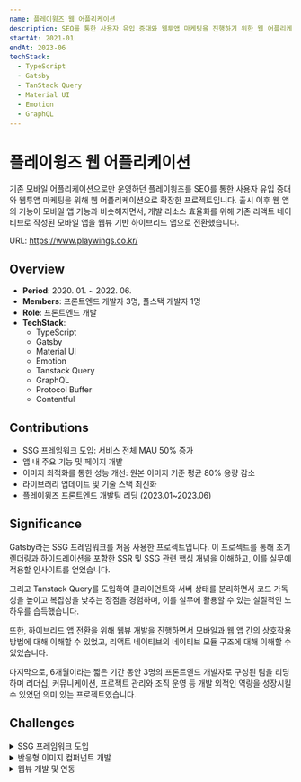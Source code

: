 ```yaml
---
name: 플레이윙즈 웹 어플리케이션
description: SEO를 통한 사용자 유입 증대와 웹투앱 마케팅을 진행하기 위한 웹 어플리케이션
startAt: 2021-01
endAt: 2023-06
techStack:
  - TypeScript
  - Gatsby
  - TanStack Query
  - Material UI
  - Emotion
  - GraphQL
---
```


# 플레이윙즈 웹 어플리케이션

기존 모바일 어플리케이션으로만 운영하던 플레이윙즈를 SEO를 통한 사용자 유입 증대와 웹투앱 마케팅을 위해 웹 어플리케이션으로 확장한 프로젝트입니다. 출시 이후 웹 앱의 기능이 모바일 앱 기능과 비슷해지면서, 개발 리소스 효율화를 위해 기존 리액트 네이티브로 작성된 모바일 앱을 웹뷰 기반 하이브리드 앱으로 전환했습니다.

URL: https://www.playwings.co.kr/

## Overview

- **Period**: 2020. 01. ~ 2022. 06.
- **Members**: 프론트엔드 개발자 3명, 풀스택 개발자 1명
- **Role**: 프론트엔드 개발
- **TechStack**:
  - TypeScript
  - Gatsby
  - Material UI
  - Emotion
  - Tanstack Query
  - GraphQL
  - Protocol Buffer
  - Contentful

## Contributions

- SSG 프레임워크 도입: 서비스 전체 MAU 50% 증가
- 앱 내 주요 기능 및 페이지 개발
- 이미지 최적화를 통한 성능 개선: 원본 이미지 기준 평균 80% 용량 감소
- 라이브러리 업데이트 및 기술 스택 최신화
- 플레이윙즈 프론트엔드 개발팀 리딩 (2023.01~2023.06)

## Significance

Gatsby라는 SSG 프레임워크를 처음 사용한 프로젝트입니다. 이 프로젝트를 통해 초기 렌더링과 하이드레이션을 포함한 SSR 및 SSG 관련 핵심 개념을 이해하고, 이를 실무에 적용할 인사이트를 얻었습니다.

그리고 Tanstack Query를 도입하여 클라이언트와 서버 상태를 분리하면서 코드 가독성을 높이고 복잡성을 낮추는 장점을 경험하며, 이를 실무에 활용할 수 있는 실질적인 노하우를 습득했습니다.

또한, 하이브리드 앱 전환을 위해 웹뷰 개발을 진행하면서 모바일과 웹 앱 간의 상호작용 방법에 대해 이해할 수 있었고, 리액트 네이티브의 네이티브 모듈 구조에 대해 이해할 수 있었습니다.

마지막으로, 6개월이라는 짧은 기간 동안 3명의 프론트엔드 개발자로 구성된 팀을 리딩하며 리더십, 커뮤니케이션, 프로젝트 관리와 조직 운영 등 개발 외적인 역량을 성장시킬 수 있었던 의미 있는 프로젝트였습니다.

## Challenges

<details>
<summary>SSG 프레임워크 도입</summary>
프로젝트의 초기 목표는 모바일 앱에서 제공하던 특가 및 매거진 서비스를 웹에서도 제공할 수 있도록 웹사이트를 제작하는 것이었습니다. 프로젝트 시작 당시 개발팀은 React Native, Flutter, SPA 개발 경험이 있었으나, SSR이나 SSG 프로젝트 경험은 부족했습니다. 빠른 프로토타이핑과 개발 리소스 효율성을 고려해 CRA나 Flutter 사용을 검토했으나, 두 프레임워크 모두 SEO 측면에서 불리하다는 단점이 있었습니다. 이에 러닝 커브가 있지만, 풍부한 문서와 커뮤니티 지원을 제공하는 SSG 프레임워크인 Gatsby를 기술 스택으로 선택했습니다.

프로젝트를 진행하며 초기 렌더링과 하이드레이션 관련 이슈들을 마주했습니다. 이와 관련된 주요 사례는 다음과 같습니다.

**사례1. Date 관련 컴포넌트의 하이드레이션 미스매치 문제**

특가 판매 예정인 경우, 판매 시작일까지 며칠 남았는지, 판매 중인 경우 종료일까지 며칠 남았는지를 프로그레스바 형태로 보여주는 요구사항이 있었습니다. CSR 프로젝트에서는 다음과 같이 구현할 수 있습니다.

```tsx
// SalePeriodProgressBar.tsx
interface Props {
  startAt: Date
  endAt: Date
}

function SalePeriodProgressBar(props: Props): ReactElement {
  const { startAt, endAt } = props
  const now = new Date()

  if (startAt > now) {
    return (
      <ScheduledSalePeriodProgressBar
        now={now}
        startAt={startAt}
        endAt={endAt}
      />
    )
  }

  return (
    <InProgressSalePeriodProgressBar
      now={now}
      startAt={startAt}
      endAt={endAt}
    />
  )
}

export default SalePeriodProgressBar
```

하지만 Gatsby와 같은 SSG 프레임워크에서는 빌드 시 컴포넌트의 초기 상태를 기준으로 HTML 파일을 생성합니다. 이때 `now`는 빌드 시점의 시간이 되고 사용자가 페이지를 요청하는 시점에는 `now`가 렌더링 시간으로 변경되므로, HTML과 React 렌더 트리 사이에 불일치가 발생해 버그가 생길 수 있습니다.

이 문제를 해결하기 위해 Material UI의 `NoSsr` API를 활용해 `withNoSsr()`이란 고차 컴포넌트를 만들어, 빌드 시점에는 fallback을 렌더링하고 하이드레이션 이후에 실제 UI를 렌더링하도록 했습니다. 이때 fallback 컴포넌트는 레이아웃 시프트를 방지하기 위해 원래 컴포넌트와 동일한 높이로 설정했습니다.

```tsx
// withNoSsr.tsx
function withNoSsr<T>(Component: ComponentType<T>, fallback: ReactNode) {
  return (props: T) => (
    <NoSsr fallback={fallback}>
      <Component {...props} />
    </NoSsr>
  );
}

// SalePeriodProgressBar.tsx
export default withNoSsr(SalePeriodProgressBar, <Fallback />)
```

**사례2. 네비게이션 메뉴 이슈**

태블릿 이상의 너비에서는 페이지마다 사이드 네비게이션 메뉴를, 모바일 이하에서는 Bottom Navigation Bar를 보여주는 요구사항이 있었습니다. 기기의 화면 너비는 클라이언트 렌더링 시점에만 확인할 수 있어 빌드 시점에는 어떤 네비게이션 컴포넌트를 생성할지 결정할 수 없었습니다.

첫 번째 사례처럼 하이드레이션 이후에 컴포넌트를 렌더링하는 방식도 고려할 수 있었지만, 네비게이션 메뉴는 페이지 내에서 차지하는 영역이 크고 중요도가 높아 하이드레이션 전까지 사용자에게 메뉴를 제공하지 못하는 문제가 있었습니다.

따라서 `NoSsr`을 사용하는 대신 CSS의 media query와 `display: none` 속성을 이용해 노출 여부를 결정하는 방식으로 사용자 경험을 해치지 않으면서 요구사항을 해결할 수 있었습니다.

```tsx
// SideNavigationMenu.tsx
const SideNavigationMenu = styled(Component)`
  display: none;

  @media (min-width: ${breakpoint.tablet}px) {
    display: block;
  }
`

// BottomNavigationBar.tsx
const BottomNavigationBar = styled(Component)`
  display: block;

  @media (max-width: ${breakpoint.tablet}px) {
    display: none;
  }
`

// Layout.tsx
function Layout({ children }: Props): ReactElement {
  const menus = [
    /** { name: string; path: string; } */
  ]

  return (
    <Root>
      <SideNavigationMenu menus={menus} />
      <PageContainer>
        {children}
        <BottomNavigationBar menus={menus} />
      </PageContainer>
    </Root>
  )
}
```

이러한 SSG 프레임워크 도입과 관련된 도전 과제들을 해결하면서, SEO와 초기 렌더링 성능을 최적화할 수 있었습니다. 특히, 하이드레이션 이슈 해결과 네비게이션 메뉴의 반응형 디자인 개선은 사용자 경험을 향상시키는 데 기여했습니다. 그 결과, 출시 당시 lighthouse 기준 **평균 90점 이상**의 성능을 기록했으며, 모바일 앱 MAU의 50%에 해당하는 **5만 명의 사용자를 확보**할 수 있었습니다.

</details>

<details>
<summary>반응형 이미지 컴퍼넌트 개발</summary>

해당 프로젝트에서는 히어로 섹션, 배너, 카드 등과 같이 화면 너비에 따라 크기나 해상도가 달라지는 반응형 이미지가 필요했습니다. Gatsby가 제공하는 반응형 이미지 컴포넌트를 사용할 수 있었지만, 이는 GraphQL로 접근 가능한 정적 이미지에만 제한되어 서버에서 제공하는 동적 이미지 URL을 사용할 수 없는 제약이 있었습니다. 이러한 한계를 극복하기 위해 플랫폼 독립적인 반응형 이미지 컴포넌트를 개발했습니다.

**아트 디렉션**

홈 배너나 상세 페이지 히어로 이미지의 경우 특정 화면 너비 기준으로 비율이 다른 이미지를 사용해야 했습니다. 이를 해결하기 위해 `<picture>` 태그와 `<source>` 태그를 활용하여 뷰포트 크기에 맞는 이미지를 제공했습니다.

```tsx
function ResponsiveImage({ desktopImage, mobileImage }: Props): ReactElement {
  return (
    <picture>
      <source media="(min-width: 600px)" src={desktopImage} />
      <img src={mobileImage} />
    </picture>
  )
}
```

**클라우디너리 Transformation API**

서비스 이미지는 클라우디너리로 관리되며, Transformation API를 사용하여 최적화된 이미지를 제공했습니다. 하지만 클라우디너리는 변환 작업당 비용이 발생하기 때문에 기기 DPR과 화면 너비에 맞춰 이미지를 요청하면 변환 비용이 과도하게 증가하는 문제가 있습니다. 이를 해결하기 위해 사전에 **너비 프리셋**을 정의하고 화면 너비와 DPR을 기반으로 프리셋을 선택해 변환 파라미터를 생성했습니다.

단, 화면 너비와 DPR은 클라이언트 렌더링 시점에만 알 수 있으므로, 빌드 시점에 이미지 링크를 생성하기 위해서 모바일 너비의 최소값인 360px을 기준으로 이미지 크기를 결정하고, dpr도 프리셋으로 정의해 `srcset` 속성에 이미지 프리셋을 추가했습니다.

```tsx
// ResponsiveImage.tsx - v2
const widthPreset = [80, 160, 240, 360, 720, 1380]
const dprPreset = [1, 2, 3]

function generateTransformationURL(path: string, width: number): string {
  const widthParameter = widthPreset.find(w => w >= width) ?? widthPreset[widthPreset.length - 1]

  // f_auto: 브라우저 지원 여부에 따라 WebP 등 최신 이미지 포맷을 요청할 수 있는 파라미터
  return `${cloudinary base url}/w_${widthParameter},f_auto,other_parameters/${path}`
}

function generateSrcset(path: string, width: number): string {
  return dprPreset
    .map((dpr) => `${generateTransformationURL(path, width * dpr)} ${width * dpr}w`)
    .join(',')
}

function ResponsiveImage({ mobileImagePath, desktopImagePath, width }: Props): ReactElement {
  const desktopSrcset = generateSrcset(desktopImagePath, width)
  const mobileSrcset = generateSrcset(mobileImagePath, width)

  return (
    <picture>
      <source media="(min-width: 600px)" srcset={desktopSrcset}>
      <img src={generateTransformationURL(mobileImagePath, width)} srcset={imageSrcset}>
    </picture>
  )
}
```

이러한 방식을 통해 **평균 80% 이상** 압축된 이미지를 제공하여 성능을 개선했으며, 클라우디너리 변환 비용도 최적화할 수 있었습니다.

</details>

<details>
<summary>웹뷰 개발 및 연동</summary>

플레이윙즈 웹 어플리케이션은 SEO를 위해 기존 모바일 앱에서 제공하던 특가 및 매거진 서비스의 웹 버전을 구현하기 위해 시작되었습니다. 하지만 서비스를 운영하면서 모바일 앱의 기능들이 점차 웹 앱으로 확대되었고, 결국 웹과 모바일 두 플랫폼을 모두 관리해야 하는 상황에 직면했습니다. 당시 프론트엔드 개발자 3명이 웹과 모바일을 동시에 관리하고 있었기 때문에, 개발 리소스를 효율적으로 활용하기 위해 기존 리액트 네이티브로 작성된 모바일 앱을 웹뷰 기반 하이브리드 앱으로 전환하기로 결정했습니다.

하이브리드 앱으로 전환하면서, UI와 비즈니스 로직의 대부분을 웹으로 이동시켰습니다. 하지만, 소셜 로그인, 애널리틱스, 딥링크와 같은 기능은 네이티브(Android/iOS) 단에서 처리해야 했습니다. 예를 들어, 사용자가 웹에서 구글 로그인을 클릭하면, 웹이 네이티브 앱에 로그인 요청을 보내고, 네이티브 단에서 실제 구글 로그인 플로우를 실행한 후 결과를 웹으로 전달하는 방식이 필요했습니다.

![플레이윙즈 모바일 앱 아키텍처](projects/playwings-web-architecture.png)

이를 해결하기 위해 웹뷰를 네이티브 모듈로 관리하여, 웹뷰에서 들어온 요청을 리액트 네이티브에서 받아 처리하고, 응답을 보내거나 웹 앱으로 전달해야 할 데이터가 있으면 웹뷰를 통해 전달하는 구조를 설계했습니다. 웹과 웹뷰 간의 통신은 자바스크립트 브릿지를 활용하여, 웹과 네이티브 모두 동일한 API를 사용할 수 있도록 구현했습니다.

- WebView(iOS/Android)

  웹과 리액트 네이티브간의 통신을 지원하기 위해 다음 작업들을 플랫폼별로 구현했습니다.
  - 웹에서 웹뷰로 데이터를 전송하기 위해 자바스크립트 인터페이스를 `window` 객체에 추가
  - 웹에서 데이터가 들어오면 리액트 네이티브 단에서 props로 `onMessage`를 통해 전달
  - 리액트 네이티브 단에서 웹으로 데이터를 전달하기 위해 `postMessage()` API 추가
  - `postMessage`를 통해 리액트 네이티브 단에서 데이터가 들어오면 `window.dispatchEvent()`를 통해 웹으로 데이터 전달
  <details>
  <summary>iOS</summary>
  
  ```swift
  let jsInterface = "WebView"

  @objc(CustomWebViewManager)
  class CustomWebViewManager: RCTViewManager {
    var webView: CustomWebView!

    // 웹에서 웹뷰로 통신할 수 있는 스크립트 추가
    func view() -> UIView! {
      let config = WKWebViewConfiguration()
      let postMessageScript = WKUserScript(
        source: """
        window.\(jsInterface) = window.\(jsInterface) || {};
        window.\(jsInterface).postMessage = function (data) {
          window.webkit.messageHandlers.\(jsInterface).postMessage(String(data));
        };
        """,
        injectionTime: .atDocumentStart,
        forMainFrameOnly: true
      )

      config.userContentController.addUserScript(postMessageScript)
      webView = CustomWebView(frame: .zero, configuration: config)
      return webView
    }

    @objc public func postMessage(_ data: Any) {
      webView.postMessage(data)
    }
  }

  class CustomWebView: WKWebView, WKScriptMessageHandler {
    var onMessage: RCTDirectEventBlock?

    // 웹에서 메시지를 받으면 리액트 네이티브로 데이터 전달
    func userContentController(_ userContentController: WKUserContentController, didReceive message: WKScriptMessage) {
      if (message.name == jsInterface) {
        if let onMessage = self.onMessage {
          onMessage(message.body)
        }
      }
    }

    // 웹으로 메시지 전송
    func postMessage(_ data: String) {
      do {
        let json = try JSONSerialization.data(withJSONObject: ["data": data])
        let js = "window.dispatchEvent(new MessageEvent('message', \(json)));"
        evaluateJavaScript(js)
      } catch {
        print("Error serializing JSON: \(error)")
      }
    }
  }
  ```
  </details>

  <details>
  <summary>Android</summary>

  ```kotlin
  const val jsInterface = "WebView"

  class CustomWebViewManager: SimpleViewManager<CustomWebView>() {
    override fun createViewInstance(context: ThemedReactContext): CustomWebview {
      val webview = CustomWebView(context)

      // 웹에서 웹뷰로 통신할 수 있는 스크립트 추가
      webView.settings.javaScriptEnabled = true
      webView.addJavascriptInterface(object {
        @JavascriptInterface
        fun postMessage(message: String) {
          webView.onMessage(message)
        }
      }, jsInterface)

      return webView
    }

    override fun receiveCommand(
      root: CustomWebView,
      commandId: String,
      args?: ReadableArray?
    ) {
      when (commandId) {
        "postMessage" -> root.postMessage(args!.getString(0))
      }
    }
  }

  class CustomWebView(context: Context): WebView(context) {
    // 웹에서 메시지를 받으면 리액트 네이티브로 데이터 전달
    fun onMessage(message: String) {
      val jsModule = (context as? ReactContext)
        ?.getJSModule(RNCWebViewMessagingModule.class)
        ?.emit("onMessage", message)
    }

    // 웹으로 메시지 전송
    fun postMessage(message: String) {
      val js = "window.dispatchEvent(new MessageEvent('message', { data: '$message' }));"
      evaluateJavascript(js, null)
    }
  }
  ```
  </details>
- React Native
  ```tsx
  function App(): ReactElement {
    // ref.current?.postMessage()를 사용해 웹으로 데이터를 전송
    const ref = useRef<WebView>(null)
    return (
      <WebView ref={ref} onMessage={data => {/** 웹에서 온 요청 처리 */}}>
    )
  }
  ```
- playwings_web
  ```tsx
  // 웹뷰로 데이터 전송
  window.CustomWebView.postMessage(data)

  window.addEventListener('message', event => {/** 웹뷰에서 온 데이터 처리 */})
  ```

웹뷰를 네이티브 모듈로 관리하고 웹뷰를 매개로 리액트 네이티브와 웹이 통신하는 구조를 만들면서, 플랫폼 간의 일관성을 유지하면서도 각 플랫폼에서 필요한 특화된 기능을 별도로 처리할 수 있는 구조를 만들었습니다. 이를 통해 웹과 네이티브를 동시에 관리하는 데 드는 리소스를 효율적으로 절감할 수 있었고, 개발 효율성과 유지보수성이 크게 향상되었습니다.

또한, 웹과 네이티브 간의 안정적인 통신을 위해 메시지 형식을 일관되게 정의해야 했습니다. 이를 위해 타입스크립트의 **유니온 타입**을 활용하여 `command` 필드를 공통으로 가지되, `command`에 따라 필요한 필드가 달라지는 구조로 메시지 형식을 설계했습니다.

```ts
type SocialLogin = {
  command: 'login'
  type: 'google' | 'kakao' | 'apple'
}

type Analytics = {
  command: 'analytics'
  provider: 'firebase' | 'appsflyer'
  eventName: string
  eventParams: Record<string, unknown>
}

type WebToApp = SocialLogin | Analytics
```

이 구조를 채택하면서 새로운 기능을 추가할 때 `command`만 추가하는 방식으로 메시지 구조를 확장할 수 있었고, 메시지를 받아 처리할 때도 `command`에 대응하는 API를 호출하는 구조로 쉽게 구현할 수 있었습니다. 이를 통해 유지보수성과 확장성을 높일 수 있었습니다.

```tsx
function App(): ReactElement {
  const onMessage = (data: WebToApp) => {
    switch (data.command) {
      case 'login':
        socialLogin[data.type].login()
        break
      case 'analytics':
        analytics[data.provider].logEvent(data.eventName, data.eventParams)
        break
      // ...
    }
  }

  return <CustomWebView onMessage={onMessage} />
}
```

</details>